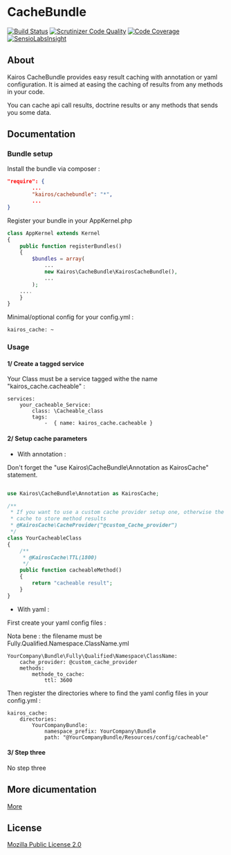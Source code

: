 # CacheBundle #

[![Build Status](https://travis-ci.org/t0k4rt/CacheBundle.svg?branch=master)](https://travis-ci.org/t0k4rt/CacheBundle)
[![Scrutinizer Code Quality](https://scrutinizer-ci.com/g/t0k4rt/CacheBundle/badges/quality-score.png?b=master)](https://scrutinizer-ci.com/g/t0k4rt/CacheBundle/?branch=master)
[![Code Coverage](https://scrutinizer-ci.com/g/t0k4rt/CacheBundle/badges/coverage.png?b=master)](https://scrutinizer-ci.com/g/t0k4rt/CacheBundle/?branch=master)
[![SensioLabsInsight](https://insight.sensiolabs.com/projects/17784ecd-e996-429d-8967-f46360a51239/mini.png)](https://insight.sensiolabs.com/projects/17784ecd-e996-429d-8967-f46360a51239)

## About ##

Kairos CacheBundle provides easy result caching with annotation or yaml configuration.
It is aimed at easing the caching of results from any methods in your code.

You can cache api call results, doctrine results or any methods that sends you some data.

## Documentation ##

### Bundle setup ###

Install the bundle via composer :

```json
"require": {
        ...
        "kairos/cachebundle": "*",
        ...
}
```

Register your bundle in your AppKernel.php

```php
class AppKernel extends Kernel
{
    public function registerBundles()
    {
        $bundles = array(
            ...
            new Kairos\CacheBundle\KairosCacheBundle(),
            ...
        );
    ....
    }
}
```


Minimal/optional config for your config.yml :

```
kairos_cache: ~
```


### Usage ###

#### 1/ Create a tagged service ####

Your Class must be a service tagged withe the name "kairos_cache.cacheable" :

```
services:
    your_cacheable_Service:
        class: \Cacheable_class
        tags:
            -  { name: kairos_cache.cacheable }
```

#### 2/ Setup cache parameters ####

* With annotation :

Don't forget the "use Kairos\CacheBundle\Annotation as KairosCache" statement.

```php

use Kairos\CacheBundle\Annotation as KairosCache;

/**
 * If you want to use a custom cache provider setup one, otherwise the bundle use a default filesystem
 * cache to store method results
 * @KairosCache\CacheProvider("@custom_Cache_provider")
 */
class YourCacheableClass
{
    /**
     * @KairosCache\TTL(1800)
     */
    public function cacheableMethod()
    {
        return "cacheable result";
    }
}
```

* With yaml :


First create your yaml config files :

Nota bene : the filename must be Fully.Qualified.Namespace.ClassName.yml

```
YourCompany\Bundle\Fully\Qualified\Namespace\ClassName:
    cache_provider: @custom_cache_provider
    methods:
        methode_to_cache:
            ttl: 3600
```

Then register the directories where to find the yaml config files in your config.yml :

```
kairos_cache:
    directories:
        YourCompanyBundle:
            namespace_prefix: YourCompany\Bundle
            path: "@YourCompanyBundle/Resources/config/cacheable"
```

#### 3/ Step three ####

No step three


## More dicumentation ##

[More](./blob/master/Docs/FULLCONFIG.md)

## License ##

[Mozilla Public License 2.0](https://www.mozilla.org/MPL/2.0/)
